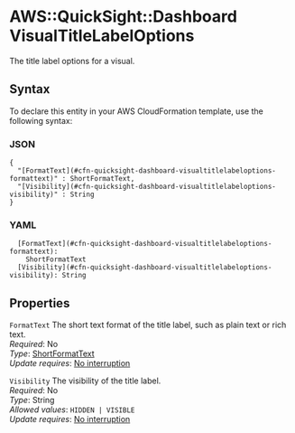 # AWS::QuickSight::Dashboard VisualTitleLabelOptions<a name="aws-properties-quicksight-dashboard-visualtitlelabeloptions"></a>

The title label options for a visual\.

## Syntax<a name="aws-properties-quicksight-dashboard-visualtitlelabeloptions-syntax"></a>

To declare this entity in your AWS CloudFormation template, use the following syntax:

### JSON<a name="aws-properties-quicksight-dashboard-visualtitlelabeloptions-syntax.json"></a>

```
{
  "[FormatText](#cfn-quicksight-dashboard-visualtitlelabeloptions-formattext)" : ShortFormatText,
  "[Visibility](#cfn-quicksight-dashboard-visualtitlelabeloptions-visibility)" : String
}
```

### YAML<a name="aws-properties-quicksight-dashboard-visualtitlelabeloptions-syntax.yaml"></a>

```
  [FormatText](#cfn-quicksight-dashboard-visualtitlelabeloptions-formattext):
    ShortFormatText
  [Visibility](#cfn-quicksight-dashboard-visualtitlelabeloptions-visibility): String
```

## Properties<a name="aws-properties-quicksight-dashboard-visualtitlelabeloptions-properties"></a>

`FormatText` <a name="cfn-quicksight-dashboard-visualtitlelabeloptions-formattext"></a>
The short text format of the title label, such as plain text or rich text\.  
_Required_: No  
_Type_: [ShortFormatText](aws-properties-quicksight-dashboard-shortformattext.md)  
_Update requires_: [No interruption](https://docs.aws.amazon.com/AWSCloudFormation/latest/UserGuide/using-cfn-updating-stacks-update-behaviors.html#update-no-interrupt)

`Visibility` <a name="cfn-quicksight-dashboard-visualtitlelabeloptions-visibility"></a>
The visibility of the title label\.  
_Required_: No  
_Type_: String  
_Allowed values_: `HIDDEN | VISIBLE`  
_Update requires_: [No interruption](https://docs.aws.amazon.com/AWSCloudFormation/latest/UserGuide/using-cfn-updating-stacks-update-behaviors.html#update-no-interrupt)
